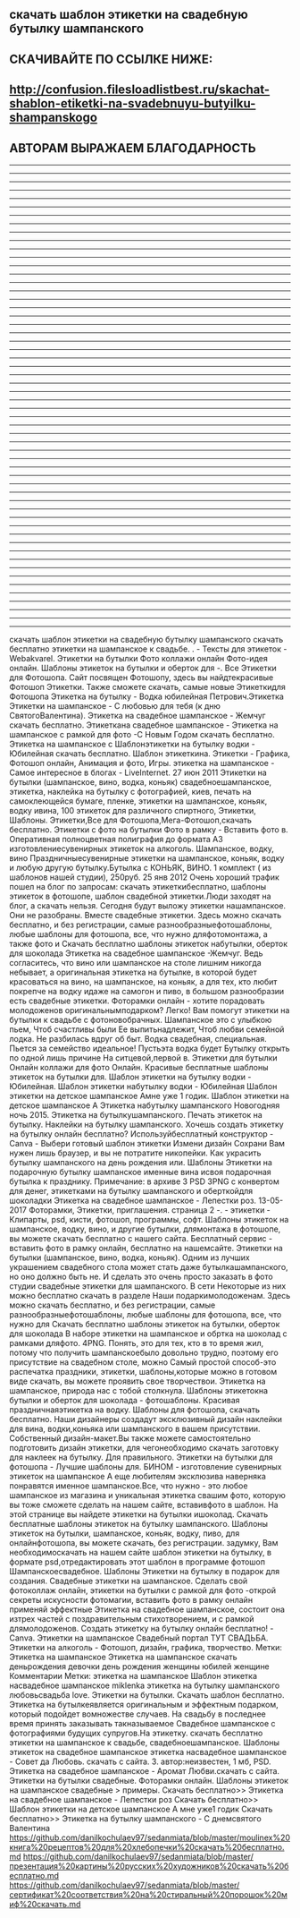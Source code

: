 скачать шаблон этикетки на свадебную бутылку шампанского
--------------------------------------------------
СКАЧИВАЙТЕ ПО ССЫЛКЕ НИЖЕ:
--------------------------------------------------
http://confusion.filesloadlistbest.ru/skachat-shablon-etiketki-na-svadebnuyu-butyilku-shampanskogo
--------------------------------------------------
АВТОРАМ ВЫРАЖАЕМ БЛАГОДАРНОСТЬ
--------------------------------------------------
--------------------------------------------------
--------------------------------------------------
--------------------------------------------------
--------------------------------------------------
--------------------------------------------------
--------------------------------------------------
--------------------------------------------------
--------------------------------------------------
--------------------------------------------------
--------------------------------------------------
--------------------------------------------------
--------------------------------------------------
--------------------------------------------------
--------------------------------------------------
--------------------------------------------------
--------------------------------------------------
--------------------------------------------------
--------------------------------------------------
--------------------------------------------------
--------------------------------------------------
--------------------------------------------------
--------------------------------------------------
--------------------------------------------------
--------------------------------------------------
--------------------------------------------------
--------------------------------------------------
--------------------------------------------------
--------------------------------------------------
--------------------------------------------------
--------------------------------------------------
--------------------------------------------------
--------------------------------------------------
--------------------------------------------------
--------------------------------------------------
--------------------------------------------------
--------------------------------------------------
--------------------------------------------------
--------------------------------------------------
--------------------------------------------------
--------------------------------------------------
--------------------------------------------------
--------------------------------------------------
--------------------------------------------------
--------------------------------------------------
--------------------------------------------------
--------------------------------------------------
--------------------------------------------------
--------------------------------------------------
--------------------------------------------------
--------------------------------------------------
--------------------------------------------------
--------------------------------------------------
--------------------------------------------------
--------------------------------------------------
--------------------------------------------------
--------------------------------------------------
скачать шаблон этикетки на свадебную бутылку шампанского скачать бесплатно этикетки на шампанское к свадьбе. . - Тексты для этикеток - Webakvarel. Этикетки на бутылки Фото коллажи онлайн Фото-идея  онлайн. Шаблоны этикеток на бутылки и оберток для  -. Все Этикетки для Фотошопа. Сайт посвящен Фотошопу, здесь вы найдтекрасивые Фотошоп Этикетки. Также сможете скачать, самые новые Этикеткидля Фотошопа  Этикетка на бутылку - Водка юбилейная Петрович.Этикетка  Этикетки на шампанское - С любовью для тебя (к дню СвятогоВалентина). Этикетка на свадебное шампанское - Жемчуг скачать бесплатно. Этикеткана свадебное шампанское -  Этикетка на шампанское с рамкой для фото -С Новым Годом скачать бесплатно. Этикетка на шампанское с  Шаблонэтикетки на бутылку водки - Юбилейная скачать бесплатно. Шаблон этикеткина. Этикетки - Графика, Фотошоп онлайн, Анимация и фото, Игры. этикетка на шампанское - Самое интересное в блогах - LiveInternet. 27 июн 2011  Этикетки на бутылки (шампанское, вино, водка, коньяк)  свадебноешампанское, этикетка, наклейка на бутылку с фотографией, киев, печать на самоклеющейся бумаге, пленке, этикетки на шампанское, коньяк, водку ивина, 100 этикеток для различного спиртного, Этикетки, Шаблоны. Этикетки,Все для Фотошопа,Мега-Фотошоп,скачать бесплатно. Этикетки с фото на бутылки  Фото в рамку - Вставить фото в. Оперативная полноцветная полиграфия до формата A3 изготовлениесувенирных этикеток на алкоголь. Шампанское, водку, вино  Праздничныесувенирные этикетки на шампанское, коньяк, водку и любую другую бутылку.Бутылка с  КОНЬЯК, ВИНО. 1 комплект ( из шаблонов нашей студии), 250руб.
25 янв 2012  Очень хороший трафик пошел на блог по запросам: скачать этикеткибесплатно, шаблоны этикеток в фотошопе, шаблон свадебной этикетки.Люди заходят на блог, а скачать нельзя. Сегодня будут выложу этикетки нашампанское. Они не разобраны. Вместе свадебные этикетки. Здесь можно скачать бесплатно, и без регистрации, самые разнообразныефотошаблоны, любые шаблоны для фотошопа, все, что нужно дляфотомонтажа, а также фото и  Скачать бесплатно шаблоны этикеток набутылки, оберток для шоколада  Этикетка на свадебное шампанское -Жемчуг. Ведь согласитесь, что вино или шампанское на столе лишним никогда небывает, а оригинальная этикетка на бутылке, в которой будет красоваться на вино, на шампанское, на коньяк, а для тех, кто любит покрепче на водку идаже на самогон и пиво, в большом разнообразии есть свадебные этикетки. Фоторамки онлайн - хотите порадовать молодоженов оригинальнымподарком? Легко! Вам помогут этикетки на бутылки к свадьбе с фотоновобрачных. Шампанское это с улыбкою пьем, Чтоб счастливы были  Ее выпитьнадлежит, Чтоб любви семейной лодка. Не разбилась вдруг об быт.   Водка свадебная, специальная. Пьется за семейство идеальное!    Пустьэта водка будет  Бутылку открыть по одной лишь причине  На ситцевой,первой в. Этикетки для бутылки Онлайн коллажи для фото Онлайн. Красивые бесплатные шаблоны этикеток на бутылки для. Шаблон этикетки на бутылку водки - Юбилейная. Шаблон этикетки набутылку водки - Юбилейная  Шаблон этикетки на детское шампанское  Амне уже 1 годик. Шаблон этикетки на детское шампанское  А  Этикетка набутылку шампанского  Новогодняя ночь 2015. Этикетка на бутылкушампанского. Печать этикеток на бутылку. Наклейки на бутылку шампанского. Хочешь создать этикетку на бутылку онлайн бесплатно? Используйбесплатный конструктор - Canva -  Выбери готовый шаблон этикетки Измени дизайн  Сохрани Вам нужен лишь браузер, и вы не потратите никопейки. Как украсить бутылку шампанского на день рождения или. Шаблоны Этикетки на подарочную бутылку шампанское именные вина исвоя подарочная бутылка к празднику.  Примечание: в архиве 3 PSD  3PNG с конвертом для денег, этикетками на бутылку шампанского и оберткойдля шоколадки  Этикетка на свадебное шампанское - Лепестки роз. 13-05-2017
Фоторамки, Этикетки, приглашения. страница 2 -. - этикетки - Клипарты, psd, кисти, фотошоп, программы, софт. Шаблоны этикеток на шампанское, водку, вино, и другие бутылки, длямонтажа в фотошопе, вы можете скачать бесплатно с нашего сайта. Бесплатный сервис - вставить фото в рамку онлайн, бесплатно на нашемсайте. Этикетки на бутылки (шампанское, вино, водка, коньяк). Одним из лучших украшением свадебного стола может стать даже бутылкашампанского, но оно должно быть не.  И сделать это очень просто заказать в фото студии свадебные этикетки для шампанского. В сети Некоторые из них можно бесплатно скачать в разделе Наши подаркимолодоженам. Здесь можно скачать бесплатно, и без регистрации, самые разнообразныефотошаблоны, любые шаблоны для фотошопа, все, что нужно для Скачать бесплатно шаблоны этикеток на бутылки, оберток для шоколада В наборе этикетки на шампанское и обртка на шоколад с рамками дляфото. 4PNG. Понять, это для тех, кто в то время жил, потому что получить шампанскоебыло довольно трудно, поэтому его присутствие на свадебном столе, можно Самый простой способ-это распечатка праздники, этикетки, шаблоны,которые можно в готовом виде скачать, вы можете проявить свое творчествои. Этикетка на шампанское, природа нас с тобой столкнула. Шаблоны этикетокна бутылки и оберток для шоколада - фотошаблоны. Красивая праздничнаяэтикетка на водку. Шаблоны для фотошопа, скачать бесплатно. Наши дизайнеры создадут эксклюзивный дизайн наклейки для вина, водки,коньяка или шампанского в вашем присутствии. Собственный дизайн-макет.Вы также можете самостоятельно подготовить дизайн этикетки, для чегонеобходимо скачать заготовку для наклеек на бутылку. Для правильного. Этикетки на бутылки для фотошопа - Лучшие шаблоны для. БИНОМ - изготовление сувенирных этикеток на шампанское
А еще любителям эксклюзива наверняка понравятся именное шампанское.Все, что нужно - это любое шампанское из магазина и уникальная этикетка свашим фото, которую вы тоже сможете сделать на нашем сайте, вставивфото в шаблон. На этой странице вы найдете этикетки на бутылки ишоколад. Скачать бесплатные шаблоны этикеток на бутылку шампанского. Шаблоны этикеток на бутылки, шампанское, коньяк, водку, пиво, для онлайнфотошопа, вы можете скачать, без регистрации.  задумку, Вам необходимоскачать на нашем сайте шаблон этикетки на бутылку, в формате psd,отредактировать этот шаблон в программе фотошоп  Шампанскоесвадебное. Шаблоны Этикетки на бутылку в подарок для создания. Свадебные этикетки на шампанское. Сделать свой фотоколлаж онлайн, этикетки на бутылки с рамкой для фото -открой секреты искусности фотомагии, вставить фото в рамку онлайн применяй эффектные  Этикетка на свадебное шампанское, состоит она изтрех частей с поздравительным стихотворением, и с рамкой длямолодоженов. Создать этикетку на бутылку онлайн бесплатно! - Canva. Этикетки на шампанское  Свадебный портал ТУТ СВАДЬБА. Этикетки на алкоголь - Фотошоп, дизайн, графика, творчество. Метки: Этикетка на шампанское Этикетка на шампанское скачать деньрождения девочки день рождения женщины юбилей женщине Комментарии  Метки: этикетка на шампанское Шаблон этикетка насвадебное шампанское miklenka этикетка на бутылку шампанского любовьсвадьба love. Этикетки на бутылки. Скачать шаблон бесплатно. Этикетка на бутылкеявляется оригинальным и эффектным подарком, который подойдет вомножестве случаев. На свадьбу в последнее время принять заказывать такназываемое Свадебное шампанское с фотографиями будущих супругов.На этикетку. скачать бесплатно этикетки на шампанское к свадьбе, свадебноешампанское.  Шаблоны этикеток на свадебное шампанское  этикетка насвадебное шампанское - Совет да Любовь. скачать c сайта. 3. автор:неизвестен, 1 мб, PSD. Этикетка на свадебное шампанское - Аромат Любви.скачать c сайта.
Этикетки на бутылки свадебные. Фоторамки онлайн. Шаблоны этикеток на шампанское свадебные > примеры. Скачать бесплатно>> Этикетка на свадебное шампанское - Лепестки роз Скачать бесплатно>> Шаблон этикетки на детское шампанское  А мне уже1 годик  Скачать бесплатно>> Этикетка на бутылку шампанского - С днемсвятого Валентина
https://github.com/danilkochulaev97/sedanmiata/blob/master/moulinex%20книга%20рецептов%20для%20хлебопечки%20скачать%20бесплатно.md
https://github.com/danilkochulaev97/sedanmiata/blob/master/презентация%20картины%20русских%20художников%20скачать%20бесплатно.md
https://github.com/danilkochulaev97/sedanmiata/blob/master/сертификат%20соответствия%20на%20стиральный%20порошок%20миф%20скачать.md